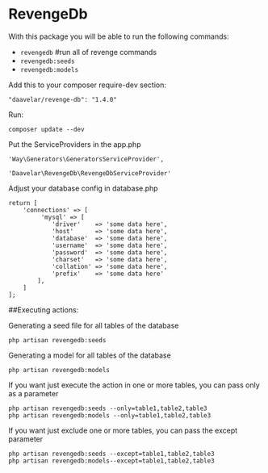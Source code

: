 # RevengeDb

With this package you will be able to run the following commands:

- `revengedb`  #run all of revenge commands
- `revengedb:seeds`
- `revengedb:models`

Add this to your composer require-dev section:

    "daavelar/revenge-db": "1.4.0"
    
Run:   
 
    composer update --dev

Put the ServiceProviders in the app.php

    'Way\Generators\GeneratorsServiceProvider',
<!-- 'Xethron\MigrationsGenerator\MigrationsGeneratorServiceProvider', -->
    'Daavelar\RevengeDb\RevengeDbServiceProvider'
    
Adjust your database config in database.php

    return [
        'connections' => [
             'mysql' => [
                'driver'    => 'some data here',
                'host'      => 'some data here',
                'database'  => 'some data here',
                'username'  => 'some data here',
                'password'  => 'some data here',
                'charset'   => 'some data here',
                'collation' => 'some data here',
                'prefix'    => 'some data here'
            ],
        ]
    ];
        
##Executing actions: 

<!-- Generating a migration file for all tables of the database -->
    
<!-- php artisan revengedb:migrations -->
    
Generating a seed file for all tables of the database
    
    php artisan revengedb:seeds
    
Generating a model for all tables of the database    
    
    php artisan revengedb:models
    
If you want just execute the action in one or more tables, you can pass only as a parameter
    
<!-- php artisan revengedb:migrations --only=table1,table2,table3 -->
    php artisan revengedb:seeds --only=table1,table2,table3
    php artisan revengedb:models --only=table1,table2,table3    
    
If you want just exclude one or more tables, you can pass the except parameter
    
<!-- php artisan revengedb:migrations --except=table1,table2,table3 -->
    php artisan revengedb:seeds --except=table1,table2,table3
    php artisan revengedb:models--except=table1,table2,table3
    
